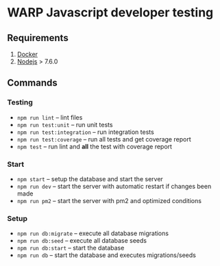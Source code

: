# WARP Javascript developer testing

## Requirements

1. [Docker](https://docs.docker.com/)
1. [Nodejs](https://nodejs.org/en/) > 7.6.0

## Commands

### Testing
- `npm run lint` – lint files
- `npm run test:unit` – run unit tests
- `npm run test:integration` – run integration tests
- `npm run test:coverage` – run all tests and get coverage report
- `npm test` – run lint and **all** the test with coverage report

### Start
- `npm start` – setup the database and start the server
- `npm run dev` – start the server with automatic restart if changes been made
- `npm run pm2` – start the server with pm2 and optimized conditions

### Setup
- `npm run db:migrate` – execute all database migrations
- `npm run db:seed` – execute all database seeds
- `npm run db:start` – start the database
- `npm run db` – start the database and executes migrations/seeds
